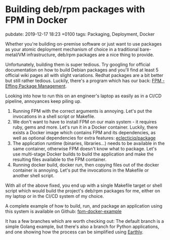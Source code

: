 # Building deb/rpm packages with FPM in Docker
pubdate: 2019-12-17 18:23 +0100
tags: Packaging, Deployment, Docker

Whether you're building on-premise software or just want to use packages as your atomic deployment mechanism of choice in a traditional bare-metal/VM infrastructure, deb/rpm packages are a nice thing to provide.

Unfortunately, building them is super tedious. Try googling for official documentation on how to build Debian packages and you'll find at least 5 official wiki pages all with slight variations. Redhat packages are a bit better but still rather tedious. Luckily, there's a program which has our back: [FPM - Effing Package Management](https://fpm.readthedocs.io).

Looking into how to run this on an engineer's laptop as easily as in a CI/CD pipeline, annoyances keep piling up.

1. Running FPM with the correct arguments is annoying. Let's put the invocations in a shell script or Makefile.
1. We don't want to have to install FPM on our main system - it requires ruby, gems and more. Let's run it in a Docker container. Luckily, there exists a Docker image which contains FPM and its dependencies, as well as optional dependencies for extra features: [eclecticiq/package](https://hub.docker.com/r/eclecticiq/package)
1. The application runtime (binaries, libraries...) needs to be available in the same container, otherwise FPM doesn't know what to package. Let's use multi-stage Docker builds to build the application and make the resulting files available to the FPM container.
1. Running docker build, docker run, then copying files out of the docker container is annoying. Let's put the invocations in the Makefile or another shell script.

With all of the above fixed, you end up with a single Makefile target or shell script which would build the project's deb/rpm packages for me, either on my laptop or in the CI/CD system of my choice.

A complete example of how to build, run, and package an application using this system is available on Github: [fpm-docker-example](https://github.com/anlutro/fpm-docker-example)

It has a few branches which are worth checking out: The default branch is a simple Golang example, but there's also a branch for Python applications, and one showing how the process can be simplified using [Earthly](https://earthly.dev).
